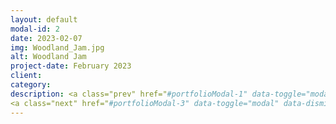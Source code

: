 ```yaml
---
layout: default
modal-id: 2
date: 2023-02-07
img: Woodland_Jam.jpg
alt: Woodland Jam
project-date: February 2023
client: 
category: 
description: <a class="prev" href="#portfolioModal-1" data-toggle="modal" data-dismiss="modal">❮</a>
<a class="next" href="#portfolioModal-3" data-toggle="modal" data-dismiss="modal">❯</a>
---
```

